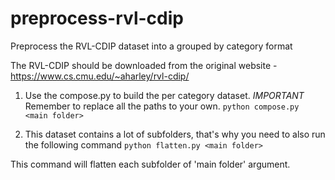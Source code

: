 # preprocess-rvl-cdip
Preprocess the RVL-CDIP dataset into a grouped by category format


The RVL-CDIP should be downloaded from the original website - https://www.cs.cmu.edu/~aharley/rvl-cdip/


1. Use the compose.py to build the per category dataset. 
*IMPORTANT* Remember to replace all the paths to your own.
`python compose.py <main folder>`

2. This dataset contains a lot of subfolders, that's why you need to also run the following command
`python flatten.py <main folder>`

This command will flatten each subfolder of 'main folder' argument. 
